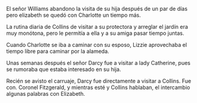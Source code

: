 El señor Williams abandono la visita de su hija después de un par de días pero elizabeth se quedó con Charlotte un tiempo más.

La rutina diaria de Collins de visitar a su protectora y arreglar el jardín era muy monótona, pero le permitía a ella y a su amiga pasar tiempo juntas.

Cuando Charlotte se iba a caminar con su esposo, Lizzie aprovechaba el tiempo libre para caminar por la alameda.

Unas semanas después el señor Darcy fue a visitar a lady Catherine, pues se rumoraba que estaba interesado en su hija.

Recién se avisto el carruaje, Darcy fue directamente a visitar a Collins. Fue con. Coronel Fitzgerald, y mientras esté y Collins hablaban, el intercambio algunas palabras con Elizabeth.

